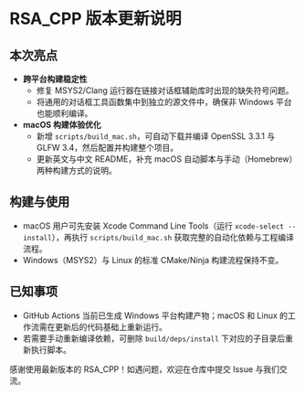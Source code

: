 # RSA_CPP 版本更新说明

## 本次亮点
- **跨平台构建稳定性**
  - 修复 MSYS2/Clang 运行器在链接对话框辅助库时出现的缺失符号问题。
  - 将通用的对话框工具函数集中到独立的源文件中，确保非 Windows 平台也能顺利编译。
- **macOS 构建体验优化**
  - 新增 `scripts/build_mac.sh`，可自动下载并编译 OpenSSL 3.3.1 与 GLFW 3.4，然后配置并构建整个项目。
  - 更新英文与中文 README，补充 macOS 自动脚本与手动（Homebrew）两种构建方式的说明。

## 构建与使用
- macOS 用户可先安装 Xcode Command Line Tools（运行 `xcode-select --install`），再执行 `scripts/build_mac.sh` 获取完整的自动化依赖与工程编译流程。
- Windows（MSYS2）与 Linux 的标准 CMake/Ninja 构建流程保持不变。

## 已知事项
- GitHub Actions 当前已生成 Windows 平台构建产物；macOS 和 Linux 的工作流需在更新后的代码基础上重新运行。
- 若需要手动重新编译依赖，可删除 `build/deps/install` 下对应的子目录后重新执行脚本。

感谢使用最新版本的 RSA_CPP！如遇问题，欢迎在仓库中提交 Issue 与我们交流。
